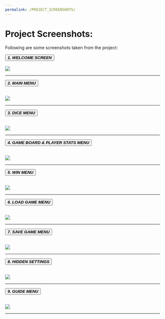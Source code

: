 ```yaml
---
permalink: /PROJECT_SCREENSHOTS/
---
```


<body>
  <h1>Project Screenshots:</h1>
  <p>Following are some screenshots taken from the project:</p>
  <button class="accordion"><b><i>1. WELCOME SCREEN</i></b></button>
  <div class="panel">
    <br>
    <img src="https://user-images.githubusercontent.com/66676402/88329102-e616a200-cd42-11ea-9223-b63647a9dc77.jpg">
    <hr>
  </div>
  
  <button class="accordion"><b><i>2. MAIN MENU</i></b></button>
  <div class="panel">
    <br>
    <img src="https://user-images.githubusercontent.com/66676402/88329241-13635000-cd43-11ea-97e4-bffc401b2f1c.jpg">
    <hr>
  </div>
  
 <button class="accordion"><b><i>3. DICE MENU</i></b></button>
  <div class="panel">
    <br>
    <img src="https://user-images.githubusercontent.com/66676402/88329704-d481ca00-cd43-11ea-8421-320f6bd25395.jpg">
    <hr>
  </div>
  
  <button class="accordion"><b><i>4. GAME BOARD & PLAYER STATS MENU</i></b></button>
  <div class="panel">
    <br>
    <img src="https://user-images.githubusercontent.com/66676402/88329340-368dff80-cd43-11ea-84b0-060ebbdc37d8.jpg">
    <hr>
  </div>
  
  <button class="accordion"><b><i>5. WIN MENU</i></b></button>
  <div class="panel">
    <br>
    <img src="https://user-images.githubusercontent.com/66676402/88333127-1bbe8980-cd49-11ea-8250-0b0481ff61cd.jpg">
    <hr>
  </div>
  
  <button class="accordion"><b><i>6. LOAD GAME MENU</i></b></button>
  <div class="panel">
    <br>
    <img src="https://user-images.githubusercontent.com/66676402/88329299-270eb680-cd43-11ea-9ef1-30311225b6cd.jpg">
    <hr>
  </div>
  
  <button class="accordion"><b><i>7. SAVE GAME MENU</i></b></button>
  <div class="panel">
    <br>
    <img src="https://user-images.githubusercontent.com/66676402/88329541-8ec50180-cd43-11ea-8086-733ac5dc45a3.jpg">
    <hr>
  </div>
  
  <button class="accordion"><b><i>8. HIDDEN SETTINGS</i></b></button>
  <div class="panel">
    <br>
    <img src="https://user-images.githubusercontent.com/66676402/88333274-604a2500-cd49-11ea-8ecc-502da434e9cd.jpg">
    <hr>
  </div>
  
  <button class="accordion"><b><i>9. GUIDE MENU</i></b></button>
  <div class="panel">
    <br>
    <img src="https://user-images.githubusercontent.com/66676402/88329383-4d345680-cd43-11ea-8990-4d2bd8c25164.jpg">
    <hr>
  </div>
   
  <script>
    var acc = document.getElementsByClassName("accordion");
    var i;

    for (i = 0; i < acc.length; i++) {
      acc[i].addEventListener("click", function() {
        this.classList.toggle("active");
        var panel = this.nextElementSibling;
        if (panel.style.maxHeight) {
          panel.style.maxHeight = null;
        } 
        else {
          panel.style.maxHeight = panel.scrollHeight + "px";
        } 
      });
    }
  </script>
  
</body>
